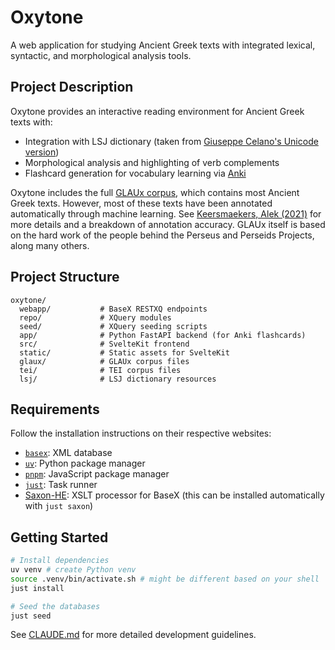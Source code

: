 # Oxytone

A web application for studying Ancient Greek texts with integrated lexical, syntactic, and morphological analysis tools.

## Project Description

Oxytone provides an interactive reading environment for Ancient Greek texts with:

- Integration with LSJ dictionary (taken from [Giuseppe Celano's Unicode version](https://github.com/gcelano/LSJ_GreekUnicode))
- Morphological analysis and highlighting of verb complements
- Flashcard generation for vocabulary learning via [Anki](https://ankiweb.net/)

Oxytone includes the full [GLAUx corpus](https://github.com/alekkeersmaekers/glaux), which contains most Ancient Greek texts. However, most of these texts have been annotated automatically through machine learning. See [Keersmaekers, Alek (2021)](https://aclanthology.org/2021.lchange-1.6/) for more details and a breakdown of annotation accuracy. GLAUx itself is based on the hard work of the people behind the Perseus and Perseids Projects, along many others.

## Project Structure

```
oxytone/
  webapp/           # BaseX RESTXQ endpoints
  repo/             # XQuery modules
  seed/             # XQuery seeding scripts
  app/              # Python FastAPI backend (for Anki flashcards)
  src/              # SvelteKit frontend
  static/           # Static assets for SvelteKit
  glaux/            # GLAUx corpus files
  tei/              # TEI corpus files
  lsj/              # LSJ dictionary resources
```

## Requirements

Follow the installation instructions on their respective websites:

- [`basex`](https://basex.org/download/): XML database
- [`uv`](https://docs.astral.sh/uv/#installation): Python package manager
- [`pnpm`](https://pnpm.io/installation): JavaScript package manager
- [`just`](https://just.systems/man/en/packages.html): Task runner
- [Saxon-HE](https://github.com/Saxonica/Saxon-HE/): XSLT processor for BaseX (this can be installed automatically with `just saxon`)

## Getting Started

```bash
# Install dependencies
uv venv # create Python venv
source .venv/bin/activate.sh # might be different based on your shell
just install

# Seed the databases
just seed
```

See [CLAUDE.md](./CLAUDE.md) for more detailed development guidelines.
